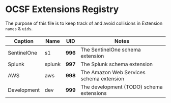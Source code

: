 # OCSF Extensions Registry
The purpose of this file is to keep track of and avoid collisions in Extension `names` & `uid`s.

| Caption     | Name   | UID | Notes |
|-------------|--------|-----|-------|
| SentinelOne | s1     | **996** | The SentinelOne schema extension |
| Splunk      | splunk | **997** | The Splunk schema extension |
| AWS         | aws    | **998** | The Amazon Web Services schema extension |
| Development | dev    | **999** | The development (TODO) schema extensions |
